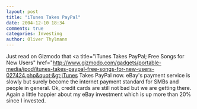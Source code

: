 ```yaml
---
layout: post
title: "iTunes Takes PayPal"
date: 2004-12-10 18:34
comments: true
categories: Investing
author: Oliver Thylmann
---
```



Just read on Gizmodo that &lt;a title=&quot;iTunes Takes PayPal; Free Songs for New Users&quot; href=&quot;http://www.gizmodo.com/gadgets/portable-media/ipod/itunes-takes-paypal-free-songs-for-new-users-027424.php&quot;&gt;iTunes Takes PayPal now. eBay's payment service is slowly but surely become the internet payment standard for SMBs and people in general. Ok, credit cards are still not bad but we are getting there. Again a little happier about my eBay investment which is up more than 20% since I invested.


